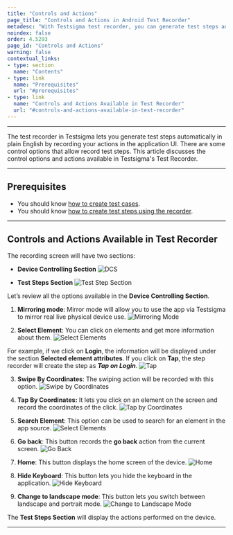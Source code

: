 ```yaml
---
title: "Controls and Actions"
page_title: "Controls and Actions in Android Test Recorder"
metadesc: "With Testsigma test recorder, you can generate test steps automatically in plain English by recording your actions in the application UI. This article discusses controls and actions available on recorder in Testsigma"
noindex: false
order: 4.5293
page_id: "Controls and Actions"
warning: false
contextual_links:
- type: section
  name: "Contents"
- type: link
  name: "Prerequisites"
  url: "#prerequisites"
- type: link
  name: "Controls and Actions Available in Test Recorder"
  url: "#controls-and-actions-available-in-test-recorder"
---
```


---

The test recorder in Testsigma lets you generate test steps automatically in plain English by recording your actions in the application UI. There are some control options that allow record test steps. This article discusses the control options and actions available in Testsigma's Test Recorder.

---

## **Prerequisites**
- You should know [how to create test cases](https://testsigma.com/docs/test-cases/manage/add-edit-delete/).
- You should know [how to create test steps using the recorder](https://testsigma.com/docs/test-cases/create-steps-recorder/android-apps/overview/).

---

## **Controls and Actions Available in Test Recorder**

The recording screen will have two sections:
- **Device Controlling Section**
![DCS](https://s3.amazonaws.com/static-docs.testsigma.com/new_images/projects/applications/dcsanov.png)

- **Test Steps Section**
![Test Step Section](https://s3.amazonaws.com/static-docs.testsigma.com/new_images/projects/applications/tscsandov.png)

Let’s review all the options available in the **Device Controlling Section**.
1. **Mirroring mode**: Mirror mode will allow you to use the app via Testsigma to mirror real live physical device use.
![Mirroring Mode](https://s3.amazonaws.com/static-docs.testsigma.com/new_images/projects/applications/mmodeanov.png)

2. **Select Element**: You can click on elements and get more information about them. 
![Select Elements](https://s3.amazonaws.com/static-docs.testsigma.com/new_images/projects/applications/seandov.png)

For example, if we click on **Login**, the information will be displayed under the section **Selected element attributes**. If you click on **Tap**, the step recorder will create the step as ***Tap on Login***.
![Tap](https://s3.amazonaws.com/static-docs.testsigma.com/new_images/projects/applications/tapanov.png)

3. **Swipe By Coordinates**: The swiping action will be recorded with this option.
![Swipe by Coordinates](https://s3.amazonaws.com/static-docs.testsigma.com/new_images/projects/applications/sbcandov.png)

4. **Tap By Coordinates:** It lets you click on an element on the screen and record the coordinates of the click.
![Tap by Coordinates](https://s3.amazonaws.com/static-docs.testsigma.com/new_images/projects/applications/tbcandov.png)

5. **Search Element**: This option can be used to search for an element in the app source.
![Select Elements](https://s3.amazonaws.com/static-docs.testsigma.com/new_images/projects/applications/seandrov.png)

6. **Go back**: This button records the **go back** action from the current screen.
![Go Back](https://s3.amazonaws.com/static-docs.testsigma.com/new_images/projects/applications/gobackandov.png)

7. **Home**: This button displays the home screen of the device.
![Home](https://s3.amazonaws.com/static-docs.testsigma.com/new_images/projects/applications/homeandov.png)

8. **Hide Keyboard**: This button lets you hide the keyboard in the application.
![Hide Keyboard](https://s3.amazonaws.com/static-docs.testsigma.com/new_images/projects/applications/hidekbondov.png)

9. **Change to landscape mode**: This button lets you switch between landscape and portrait mode.
![Change to Landscape Mode](https://s3.amazonaws.com/static-docs.testsigma.com/new_images/projects/applications/landscmandov.png)

The **Test Steps Section** will display the actions performed on the device. 

---
